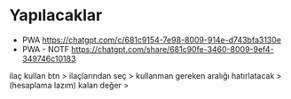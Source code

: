 

# Yapılacaklar 
* PWA https://chatgpt.com/c/681c9154-7e98-8009-914e-d743bfa3130e
* PWA - NOTF https://chatgpt.com/share/681c90fe-3460-8009-9ef4-349746c10183

ilaç kullan btn > ilaçlarından seç > kullanman gereken aralığı hatırlatacak > (hesaplama lazım) kalan değer > 

